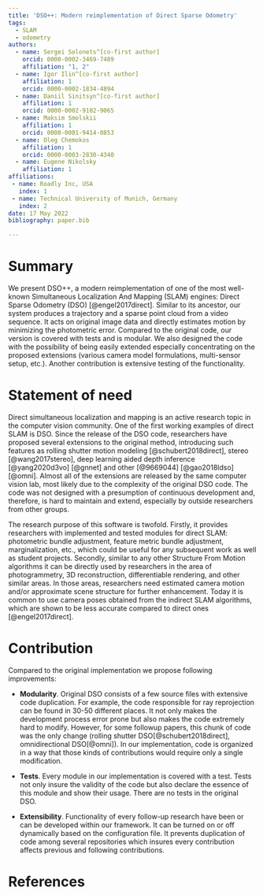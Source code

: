 ```yaml
---
title: 'DSO++: Modern reimplementation of Direct Sparse Odometry'
tags:
  - SLAM
  - odometry
authors:
  - name: Sergei Solonets^[co-first author]
    orcid: 0000-0002-3469-7489
    affiliation: "1, 2" 
  - name: Igor Ilin^[co-first author]
    affiliation: 1
    orcid: 0000-0002-1834-4894
  - name: Daniil Sinitsyn^[co-first author]
    affiliation: 1
    orcid: 0000-0002-9102-9065
  - name: Maksim Smolskii
    affiliation: 1
    orcid: 0000-0001-9414-0853
  - name: Oleg Chemokos 
    affiliation: 1
    orcid: 0000-0003-2830-4340
  - name: Eugene Nikolsky
    affiliation: 1
affiliations:
 - name: Roadly Inc, USA
   index: 1
 - name: Technical University of Munich, Germany
   index: 2
date: 17 May 2022
bibliography: paper.bib

---
```



# Summary

We present DSO++, a modern reimplementation of one of the most well-known Simultaneous Localization And Mapping (SLAM) engines: Direct Sparse Odometry (DSO) [@engel2017direct]. Similar to its ancestor, our system produces a trajectory and a sparse point cloud from a video sequence. It acts on original image data and directly estimates motion by minimizing the photometric error. Compared to the original code, our version is covered with tests and is modular. We also designed the code with the possibility of being easily extended especially concentrating on the proposed extensions (various camera model formulations, multi-sensor setup, etc.). Another contribution is extensive testing of the functionality.

# Statement of need

Direct simultaneous localization and mapping is an active research topic in the computer vision community. One of the first working examples of direct SLAM is DSO. Since the release of the DSO code, researchers have proposed several extensions to the original method, introducing such features as rolling shutter motion modeling [@schubert2018direct], stereo [@wang2017stereo], deep learning aided depth inference [@yang2020d3vo] [@gnnet] and other [@9669044] [@gao2018ldso] [@omni]. Almost all of the extensions are released by the same computer vision lab, most likely due to the complexity of the original DSO code. The code was not designed with a presumption of continuous development and, therefore, is hard to maintain and extend, especially by outside researchers from other groups. 

The research purpose of this software is twofold. Firstly, it provides researchers with implemented and tested modules for direct SLAM: photometric bundle adjustment, feature metric bundle adjustment, marginalization, etc., which could be useful for any subsequent work as well as student projects. Secondly, similar to any other Structure From Motion algorithms it can be directly used by researchers in the area of photogrammetry, 3D reconstruction, differentiable rendering, and other similar areas. In those areas, researchers need estimated camera motion and/or approximate scene structure for further enhancement. Today it is common to use camera poses obtained from the indirect SLAM algorithms, which are shown to be less accurate compared to direct ones [@engel2017direct].  

# Contribution

Compared to the original implementation we propose following improvements:

- **Modularity**. Original DSO consists of a few source files with extensive code duplication. For example, the code responsible for ray reprojection can be found in 30-50 different places. It not only makes the development process error prone but also makes the code extremely hard to modify. However, for some followup papers, this chunk of code was the only change (rolling shutter DSO[@schubert2018direct], omnidirectional DSO[@omni]). In our implementation, code is organized in a way that those kinds of contributions would require only a single modification. 

- **Tests**. Every module in our implementation is covered with a test. Tests not only insure the validity of the code but also declare the essence of this module and show their usage. There are no tests in the original DSO.

- **Extensibility**. Functionality of every follow-up research have been or can be developed within our framework. It can be turned on or off dynamically based on the configuration file. It prevents duplication of code among several repositories which insures every contribution affects previous and following contributions. 





# References
